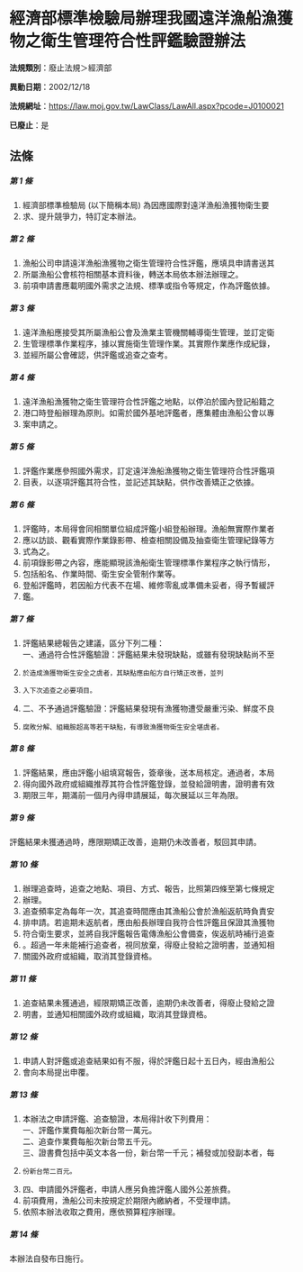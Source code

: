 # 經濟部標準檢驗局辦理我國遠洋漁船漁獲物之衛生管理符合性評鑑驗證辦法

**法規類別**：廢止法規＞經濟部

**異動日期**：2002/12/18  

**法規網址**：https://law.moj.gov.tw/LawClass/LawAll.aspx?pcode=J0100021

**已廢止**：是



## 法條
##### 第 1 條
1. 經濟部標準檢驗局 (以下簡稱本局) 為因應國際對遠洋漁船漁獲物衛生要
1. 求、提升競爭力，特訂定本辦法。

##### 第 2 條
1. 漁船公司申請遠洋漁船漁獲物之衛生管理符合性評鑑，應填具申請書送其
1. 所屬漁船公會核符相關基本資料後，轉送本局依本辦法辦理之。
1. 前項申請書應載明國外需求之法規、標準或指令等規定，作為評鑑依據。

##### 第 3 條
1. 遠洋漁船應接受其所屬漁船公會及漁業主管機關輔導衛生管理，並訂定衛
1. 生管理標準作業程序，據以實施衛生管理作業。其實際作業應作成紀錄，
1. 並經所屬公會確認，供評鑑或追查之查考。

##### 第 4 條
1. 遠洋漁船漁獲物之衛生管理符合性評鑑之地點，以停泊於國內登記船籍之
1. 港口時登船辦理為原則。如需於國外基地評鑑者，應集體由漁船公會以專
1. 案申請之。

##### 第 5 條
1. 評鑑作業應參照國外需求，訂定遠洋漁船漁獲物之衛生管理符合性評鑑項
1. 目表，以逐項評鑑其符合性，並記述其缺點，供作改善矯正之依據。

##### 第 6 條
1. 評鑑時，本局得會同相關單位組成評鑑小組登船辦理。漁船無實際作業者
1. 應以訪談、觀看實際作業錄影帶、檢查相關設備及抽查衛生管理紀錄等方
1. 式為之。
1. 前項錄影帶之內容，應能顯現該漁船衛生管理標準作業程序之執行情形，
1. 包括船名、作業時間、衛生安全管制作業等。
1. 登船評鑑時，若因船方代表不在場、維修零亂或準備未妥者，得予暫緩評
1. 鑑。

##### 第 7 條
1. 評鑑結果總報告之建議，區分下列二種：  
一、通過符合性評鑑驗證：評鑑結果未發現缺點，或雖有發現缺點尚不至
1.     於造成漁獲物衛生安全之虞者，其缺點應由船方自行矯正改善，並列
1.     入下次追查之必要項目。
1. 二、不予通過評鑑驗證：評鑑結果發現有漁獲物遭受嚴重污染、鮮度不良
1.     腐敗分解、組織胺超高等若干缺點，有導致漁獲物衛生安全堪虞者。

##### 第 8 條
1. 評鑑結果，應由評鑑小組填寫報告，簽章後，送本局核定。通過者，本局
1. 得向國外政府或組織推荐其符合性評鑑登錄，並發給證明書，證明書有效
1. 期限三年，期滿前一個月內得申請展延，每次展延以三年為限。

##### 第 9 條
評鑑結果未獲通過時，應限期矯正改善，逾期仍未改善者，駁回其申請。

##### 第 10 條
1. 辦理追查時，追查之地點、項目、方式、報告，比照第四條至第七條規定
1. 辦理。
1. 追查頻率定為每年一次，其追查時間應由其漁船公會於漁船返航時負責安
1. 排申請。若逾期未返航者，應由船長辦理自我符合性評鑑且保證其漁獲物
1. 符合衛生要求，並將自我評鑑報告電傳漁船公會備查，俟返航時補行追查
1. 。超過一年未能補行追查者，視同放棄，得廢止發給之證明書，並通知相
1. 關國外政府或組織，取消其登錄資格。

##### 第 11 條
1. 追查結果未獲通過，經限期矯正改善，逾期仍未改善者，得廢止發給之證
1. 明書，並通知相關國外政府或組織，取消其登錄資格。

##### 第 12 條
1. 申請人對評鑑或追查結果如有不服，得於評鑑日起十五日內，經由漁船公
1. 會向本局提出申覆。

##### 第 13 條
1. 本辦法之申請評鑑、追查驗證，本局得計收下列費用：  
一、評鑑作業費每船次新台幣一萬元。  
二、追查作業費每船次新台幣五千元。  
三、證書費包括中英文本各一份，新台幣一千元；補發或加發副本者，每
1.     份新台幣二百元。
1. 四、申請國外評鑑者，申請人應另負擔評鑑人國外公差旅費。
1. 前項費用，漁船公司未按規定於期限內繳納者，不受理申請。
1. 依照本辦法收取之費用，應依預算程序辦理。

##### 第 14 條
本辦法自發布日施行。


